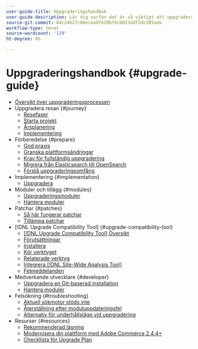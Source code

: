 ```yaml
---
user-guide-title: Uppgraderingshandbok
user-guide-description: Lär dig varför det är så viktigt att uppgradera din Adobe Commerce- eller Magento Open Source-app och hur du kan planera och genomföra en uppgradering.
source-git-commit: 84c24627c00ecea97e29bf0cb023ddf2dc285aeb
workflow-type: tm+mt
source-wordcount: '129'
ht-degree: 0%

---
```



# Uppgraderingshandbok {#upgrade-guide}

- [Översikt över uppgraderingsprocessen](overview.md)
- Uppgradera resan {#journey}
   - [Resefaser](journey/phases.md)
   - [Starta projekt](journey/project-launch.md)
   - [Årsplanering](journey/annual-planning.md)
   - [Implementering](journey/implementation.md)
- Förberedelse {#prepare}
   - [God praxis](prepare/best-practices.md)
   - [Granska plattformsändringar](prepare/platform-changes.md)
   - [Krav för fullständig uppgradering](prepare/prerequisites.md)
   - [Migrera från Elasticsearch till OpenSearch](prepare/opensearch-migration.md)
   - [Förstå uppgraderingsomfång](prepare/scope.md)
- Implementering {#implementation}
   - [Uppgradera](implementation/perform-upgrade.md)
- Moduler och tillägg {#modules}
   - [Uppgraderingsmoduler](modules/upgrade.md)
   - [Hantera moduler](modules/manage.md)
- Patchar {#patches}
   - [Så här fungerar patchar](patches/overview.md)
   - [Tillämpa patchar](patches/apply.md)
- [!DNL Upgrade Compatibility Tool] {#upgrade-compatibility-tool}
   - [[!DNL Upgrade Compatibility Tool] Översikt](upgrade-compatibility-tool/overview.md)
   - [Förutsättningar](upgrade-compatibility-tool/prerequisites.md)
   - [Installera](upgrade-compatibility-tool/install.md)
   - [Kör verktyget](upgrade-compatibility-tool/run.md)
   - [Relaterade verktyg](upgrade-compatibility-tool/related-tools.md)
   - [Integrera [!DNL Site-Wide Analysis Tool]](upgrade-compatibility-tool/integrate-analysis-tool.md)
   - [Felmeddelanden](upgrade-compatibility-tool/error-messages.md)
- Medverkande utvecklare {#developer}
   - [Uppgradera en Git-baserad installation](developer/git-installs.md)
   - [Hantera moduler](developer/manage-modules.md)
- Felsökning {#troubleshooting}
   - [Aktuell sökmotor stöds inte](troubleshooting/search-engine-not-supported.md)
   - [Återställning efter moduluppdateringsfel](troubleshooting/roll-back-after-update-failure.md)
   - [Alternativ för underhållsläge vid uppgradering](troubleshooting/maintenance-mode-options.md)
- Resurser {#resources}
   - [Rekommenderad läsning](resources/recommended-reading.md)
   - [Modernisera din plattform med Adobe Commerce 2.4.4+](resources/recommended-upgrade-paths-2022.md)
   - [Checklista för Upgrade Plan](https://support.magento.com/hc/en-us/articles/360057968951)
